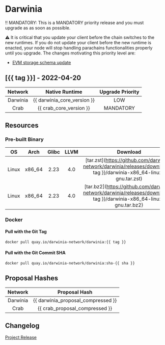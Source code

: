 Darwinia
===

‼️ MANDATORY: This is a MANDATORY priority release and you must upgrade as as soon as possible.

⚠️ It is critical that you update your client before the chain switches to the new runtimes. If you do not update your client before the new runtime is enacted, your node will stop handling parachains functionalities properly until you upgrade.
The changes motivating this priority level are:
- [EVM storage schema update](https://github.com/darwinia-network/darwinia/pull/864#issuecomment-1107740096)

## [{{ tag }}] - 2022-04-20

| Network  |        Native Runtime       | Upgrade Priority |
| :------: | :-------------------------: | :--------------: |
| Darwinia | {{ darwinia_core_version }} |       LOW        |
|   Crab   |   {{ crab_core_version }}   |    MANDATORY     |

## Resources

### Pre-built Binary
|  OS   |  Arch  | Glibc | LLVM  |                                                      Download                                                       |
| :---: | :----: | :---: | :---: | :-----------------------------------------------------------------------------------------------------------------: |
| Linux | x86_64 | 2.23  |  4.0  | [tar.zst](https://github.com/darwinia-network/darwinia/releases/download/{{ tag }}/darwinia-x86_64-linux-gnu.tar.zst) |
| Linux | x86_64 | 2.23  |  4.0  | [tar.bz2](https://github.com/darwinia-network/darwinia/releases/download/{{ tag }}/darwinia-x86_64-linux-gnu.tar.bz2) |

### Docker

#### Pull with the Git Tag
```docker
docker pull quay.io/darwinia-network/darwinia:{{ tag }}
```

#### Pull with the Git Commit SHA
```docker
docker pull quay.io/darwinia-network/darwinia:sha-{{ sha }}
```

## Proposal Hashes

| Network  |           Proposal Hash            |
| :------: | :--------------------------------: |
| Darwinia | {{ darwinia_proposal_compressed }} |
|   Crab   |   {{ crab_proposal_compressed }}   |

## Changelog
[Project Release](https://github.com/orgs/darwinia-network/projects/8/views/1)

